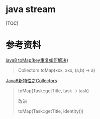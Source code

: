 # java stream

[TOC]

# 参考资料

[java8 toMap(key重复如何解决)](https://blog.csdn.net/qq_32002237/article/details/78580254)

> Collectors.toMap(xxx, xxx, (a,b) -> a)

[Java8新特性之Collectors](https://blog.csdn.net/u013291394/article/details/52662761)

> toMap(Task::getTitle, task -> task)
>
>  改进 
>
> toMap(Task::getTitle, identity())